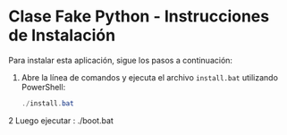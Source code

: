 # Clase Fake Python - Instrucciones de Instalación

Para instalar esta aplicación, sigue los pasos a continuación:

1. Abre la línea de comandos y ejecuta el archivo `install.bat` utilizando PowerShell:
   ```powershell
   ./install.bat
2 Luego ejecutar :
    ./boot.bat
